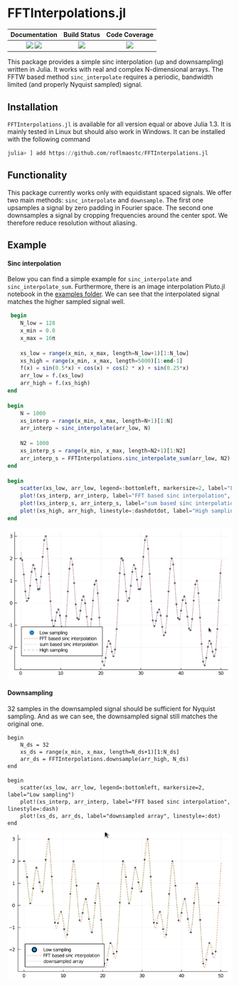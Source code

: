 # FFTInterpolations.jl

| **Documentation**                       | **Build Status**                          | **Code Coverage**               |
|:---------------------------------------:|:-----------------------------------------:|:-------------------------------:|
| [![][docs-stable-img]][docs-stable-url] [![][docs-dev-img]][docs-dev-url] | [![][CI-img]][CI-url] | [![][codecov-img]][codecov-url] |


This package provides a simple sinc interpolation (up and downsampling) written in Julia.
It works with real and complex N-dimensional arrays.
The FFTW based method `sinc_interpolate` requires a periodic, bandwidth limited (and properly Nyquist sampled) signal.

## Installation
`FFTInterpolations.jl` is available for all version equal or above Julia 1.3. It is mainly tested in Linux but should also work in Windows.
It can be installed with the following command

```julia
julia> ] add https://github.com/roflmaostc/FFTInterpolations.jl
```

## Functionality
This package currently works only with equidistant spaced signals. We offer two main methods: `sinc_interpolate` and `downsample`.
The first one upsamples a signal by zero padding in Fourier space.
The second one downsamples a signal by cropping frequencies around the center spot. We therefore reduce resolution without aliasing. 


## Example

#### Sinc interpolation
Below you can find a simple example for `sinc_interpolate` and `sinc_interpolate_sum`.
Furthermore, there is an image interpolation Pluto.jl notebook in the [examples folder](examples/).
We can see that the interpolated signal matches the higher sampled signal well.
```julia
 begin
	N_low = 128
	x_min = 0.0
	x_max = 16π
	
	xs_low = range(x_min, x_max, length=N_low+1)[1:N_low]
	xs_high = range(x_min, x_max, length=5000)[1:end-1]
	f(x) = sin(0.5*x) + cos(x) + cos(2 * x) + sin(0.25*x)
	arr_low = f.(xs_low)
	arr_high = f.(xs_high)
end

begin
	N = 1000
	xs_interp = range(x_min, x_max, length=N+1)[1:N]
	arr_interp = sinc_interpolate(arr_low, N)

	N2 = 1000
	xs_interp_s = range(x_min, x_max, length=N2+1)[1:N2]
	arr_interp_s = FFTInterpolations.sinc_interpolate_sum(arr_low, N2)
end

begin
	scatter(xs_low, arr_low, legend=:bottomleft, markersize=2, label="Low sampling")
	plot!(xs_interp, arr_interp, label="FFT based sinc interpolation", linestyle=:dash)
	plot!(xs_interp_s, arr_interp_s, label="sum based sinc interpolation", linestyle=:dot)
	plot!(xs_high, arr_high, linestyle=:dashdotdot, label="High sampling")
end
```

![](examples/plot.png)

#### Downsampling
32 samples in the downsampled signal should be sufficient for Nyquist sampling.
And as we can see, the downsampled signal still matches the original one.

```
begin
	N_ds = 32
	xs_ds = range(x_min, x_max, length=N_ds+1)[1:N_ds]
	arr_ds = FFTInterpolations.downsample(arr_high, N_ds)
end

begin
	scatter(xs_low, arr_low, legend=:bottomleft, markersize=2, label="Low sampling")
	plot!(xs_interp, arr_interp, label="FFT based sinc interpolation", linestyle=:dash)
	plot!(xs_ds, arr_ds, label="downsampled array", linestyle=:dot)	
end
```

![](examples/plot_ds.png)



[docs-dev-img]: https://img.shields.io/badge/docs-dev-pink.svg 
[docs-dev-url]: https://roflmaostc.github.io/FFTInterpolations.jl/dev/ 

[docs-stable-img]: https://img.shields.io/badge/docs-stable-darkgreen.svg 
[docs-stable-url]: https://roflmaostc.github.io/FFTInterpolations.jl/stable/

[CI-img]: https://github.com/roflmaostc/FFTInterpolations.jl/workflows/CI/badge.svg
[CI-url]: https://github.com/roflmaostc/FFTInterpolations.jl/actions?query=workflow%3ACI 

[codecov-img]: https://codecov.io/gh/roflmaostc/FFTInterpolations.jl/branch/main/graph/badge.svg
[codecov-url]: https://codecov.io/gh/roflmaostc/FFTInterpolations.jl
